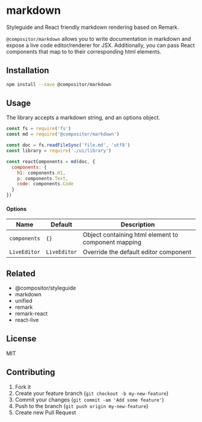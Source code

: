 # markdown

Styleguide and React friendly markdown rendering based on Remark.

`@compositor/markdown` allows you to write documentation in markdown and expose a live code editor/renderer for JSX.
Additionally, you can pass React components that map to to their corresponding html elements.

## Installation

```sh
npm install --save @compositor/markdown
```

## Usage

The library accepts a markdown string, and an options object.

```js
const fs = require('fs')
const md = require('@compositor/markdown')

const doc = fs.readFileSync('file.md', 'utf8')
const library = require('./ui/library')

const reactComponents = md(doc, {
  components: {
    h1: components.H1,
    p: components.Text,
    code: components.Code
  }
})
```

#### Options

| Name | Default | Description |
| ---- | ------- | ----------- |
| `components` | `{}` | Object containing html element to component mapping |
| `LiveEditor` | `LiveEditor` | Override the default editor component |

## Related

- @compositor/styleguide
- markdown
- unified
- remark
- remark-react
- react-live

## License

MIT

## Contributing

1. Fork it
2. Create your feature branch (`git checkout -b my-new-feature`)
3. Commit your changes (`git commit -am 'Add some feature'`)
4. Push to the branch (`git push origin my-new-feature`)
5. Create new Pull Request
